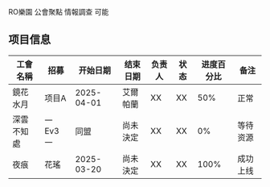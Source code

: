 RO樂園 公會聚點 情報調查 
 可能


## 项目信息

| 工會名稱 | 招募 | 开始日期 | 结束日期 | 负责人 | 状态 | 进度百分比 | 备注     |
|----------|----------|----------|----------|--------|------|------------|----------|
| 鏡花水月    | 项目A    | 2025-04-01 | 艾爾帕蘭 |XX   | XX | 50%        | 正常     |
| 深雲不知處   | 一Ev3一    | 同盟  | 尚未決定 | XX   | XX | 0%         | 等待资源 |
| 夜痕      | 花瑤     | 2025-03-20 | 尚未決定 | XX  | XX | 100%       | 成功上线 |
